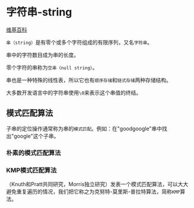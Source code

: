 # 字符串-string

[维基百科](https://zh.wikipedia.org/wiki/字符串)

`串（string）`是有零个或多个字符组成的有限序列，又名`字符串`。

串中的字符数目成为串的长度。

零个字符的串称为`空串（null string）`。

串也是一种特殊的线性表，所以它也有`顺序存储`和`链式存储`两种存储结构。

大多数开发语言中的字符串使用`\0`来表示这个串值的终结。

## 模式匹配算法

子串的定位操作通常称为串的`模式匹配`。例如：在"goodgoogle"串中找出"google"这个子串。

### 朴素的模式匹配算法

### KMP模式匹配算法

（Knuth和Pratt共同研究，Morris独立研究）发表一个模式匹配算法，可以大大避免重复遍历的情况，我们把它称之为克努特-莫里斯-普拉特算法，简称`KMP`算法。

